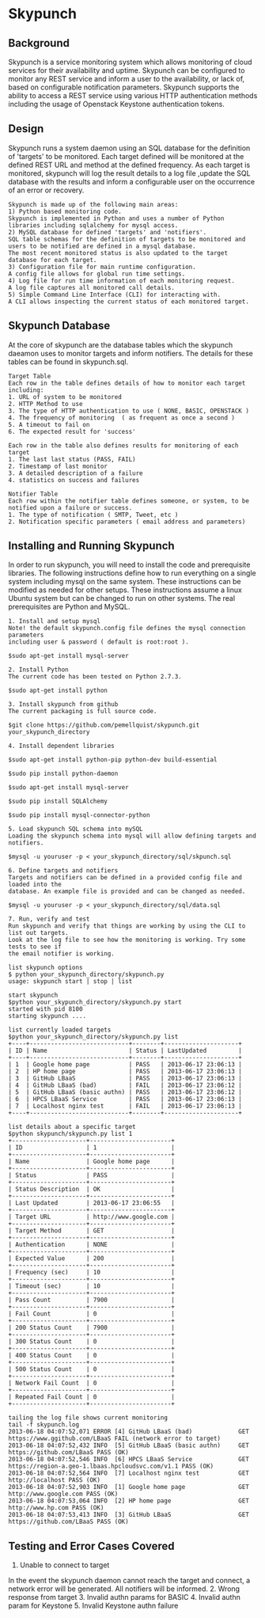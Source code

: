 Skypunch
========

Background
----------
Skypunch is a service monitoring system which allows monitoring of cloud services for their availability and uptime. Skypunch can be configured to monitor any REST service and inform a user to the availability, or lack of, based on configurable notification parameters.  Skypunch supports the ability to access a REST service using various HTTP authentication methods including the usage of Openstack Keystone authentication tokens.

Design
------
Skypunch runs a system daemon using an SQL database for the definition of 'targets' to be monitored. Each target defined will be monitored at the defined REST URL and method at the defined frequency. As each target is monitored, skypunch will log the result details to a log file ,update the SQL database with the results and inform a configurable user on the occurrence of an error or recovery.

    Skypunch is made up of the following main areas:
    1) Python based monitoring code.
    Skypunch is implemented in Python and uses a number of Python libraries including sqlalchemy for mysql access.
    2) MySQL database for defined 'targets' and 'notifiers'.
    SQL table schemas for the definition of targets to be monitored and users to be notified are defined in a mysql database. 
    The most recent monitored status is also updated to the target database for each target.
    3) Configuration file for main runtime configuration.
    A config file allows for global run time settings.
    4) Log file for run time information of each monitoring request.
    A log file captures all monitored call details.
    5) Simple Command Line Interface (CLI) for interacting with.
    A CLI allows inspecting the current status of each monitored target.

Skypunch Database
-----------------
At the core of skypunch are the database tables which the skypunch daeamon uses to monitor targets and inform notifiers. The details for these tables can be found in skypunch.sql.

    Target Table
    Each row in the table defines details of how to monitor each target including:
    1. URL of system to be monitored 
    2. HTTP Method to use
    3. The type of HTTP authentication to use ( NONE, BASIC, OPENSTACK )
    4. The frequency of monitoring  ( as frequent as once a second )
    5. A timeout to fail on 
    6. The expected result for 'success'
    
    Each row in the table also defines results for monitoring of each target
    1. The last last status (PASS, FAIL)
    2. Timestamp of last monitor
    3. A detailed description of a failure
    4. statistics on success and failures

    Notifier Table
    Each row within the notifier table defines someone, or system, to be notified upon a failure or success.
    1. The type of notification ( SMTP, Tweet, etc )
    2. Notification specific parameters ( email address and parameters) 


Installing and Running Skypunch
-------------------------------

In order to run skypunch, you will need to install the code and prerequisite libraries.
 The following instructions define how to run everything on a single system including mysql on the same system. These instructions can be modified as needed for other setups. These instructions assume a linux Ubuntu system but can be changed to run on other systems. The real prerequisites are Python and MySQL.

    1. Install and setup mysql
    Note! the default skypunch.config file defines the mysql connection parameters 
    including user & password ( default is root:root ).

    $sudo apt-get install mysql-server
    
    2. Install Python 
    The current code has been tested on Python 2.7.3.
    
    $sudo apt-get install python    

    3. Install skypunch from github
    The current packaging is full source code.
    
    $git clone https://github.com/pemellquist/skypunch.git your_skypunch_directory

    4. Install dependent libraries
    
    $sudo apt-get install python-pip python-dev build-essential
    
    $sudo pip install python-daemon
    
    $sudo apt-get install mysql-server
    
    $sudo pip install SQLAlchemy
    
    $sudo pip install mysql-connector-python

    5. Load skypunch SQL schema into mySQL
    Loading the skypunch schema into mysql will allow defining targets and notifiers.
    
    $mysql -u youruser -p < your_skypunch_directory/sql/skpunch.sql 

    6. Define targets and notifiers
    Targets and notifiers can be defined in a provided config file and loaded into the
    database. An example file is provided and can be changed as needed.
    
    $mysql -u youruser -p < your_skypunch_directory/sql/data.sql

    7. Run, verify and test
    Run skypunch and verify that things are working by using the CLI to list out targets.
    Look at the log file to see how the monitoring is working. Try some tests to see if
    the email notifier is working.

    list skypunch options
    $ python your_skypunch_directory/skypunch.py
    usage: skypunch start | stop | list

    start skypunch
    $python your_skypunch_directory/skypunch.py start
    started with pid 8100
    starting skypunch ....

    list currently loaded targets
    $python your_skypunch_directory/skypunch.py list 
    +----+----------------------------+--------+---------------------+
    | ID | Name                       | Status | LastUpdated         |
    +----+----------------------------+--------+---------------------+
    | 1  | Google home page           | PASS   | 2013-06-17 23:06:13 |
    | 2  | HP home page               | PASS   | 2013-06-17 23:06:13 |
    | 3  | GitHub LBaaS               | PASS   | 2013-06-17 23:06:13 |
    | 4  | GitHub LBaaS (bad)         | FAIL   | 2013-06-17 23:06:12 |
    | 5  | GitHub LBaaS (basic authn) | PASS   | 2013-06-17 23:06:12 |
    | 6  | HPCS LBaaS Service         | PASS   | 2013-06-17 23:06:13 |
    | 7  | Localhost nginx test       | FAIL   | 2013-06-17 23:06:13 |
    +----+----------------------------+--------+---------------------+

    list details about a specific target
    $python skypunch/skypunch.py list 1
    +---------------------+-----------------------+
    | ID                  | 1                     |
    +---------------------+-----------------------+
    | Name                | Google home page      |
    +---------------------+-----------------------+
    | Status              | PASS                  |
    +---------------------+-----------------------+
    | Status Description  | OK                    |
    +---------------------+-----------------------+
    | Last Updated        | 2013-06-17 23:06:55   |
    +---------------------+-----------------------+
    | Target URL          | http://www.google.com |
    +---------------------+-----------------------+
    | Target Method       | GET                   |
    +---------------------+-----------------------+
    | Authentication      | NONE                  |
    +---------------------+-----------------------+
    | Expected Value      | 200                   |
    +---------------------+-----------------------+
    | Frequency (sec)     | 10                    |
    +---------------------+-----------------------+
    | Timeout (sec)       | 10                    |
    +---------------------+-----------------------+
    | Pass Count          | 7900                  |
    +---------------------+-----------------------+
    | Fail Count          | 0                     |
    +---------------------+-----------------------+
    | 200 Status Count    | 7900                  |
    +---------------------+-----------------------+
    | 300 Status Count    | 0                     |
    +---------------------+-----------------------+
    | 400 Status Count    | 0                     |
    +---------------------+-----------------------+
    | 500 Status Count    | 0                     |
    +---------------------+-----------------------+
    | Network Fail Count  | 0                     |
    +---------------------+-----------------------+
    | Repeated Fail Count | 0                     |
    +---------------------+-----------------------+
 
    tailing the log file shows current monitoring
    tail -f skypunch.log
    2013-06-18 04:07:52,071 ERROR [4] GitHub LBaaS (bad)             GET https://www.ggithub.com/LBaaS FAIL (network error to target)
    2013-06-18 04:07:52,432 INFO  [5] GitHub LBaaS (basic authn)     GET https://github.com/LBaaS PASS (OK)
    2013-06-18 04:07:52,546 INFO  [6] HPCS LBaaS Service             GET https://region-a.geo-1.lbaas.hpcloudsvc.com/v1.1 PASS (OK)
    2013-06-18 04:07:52,564 INFO  [7] Localhost nginx test           GET http://localhost PASS (OK)
    2013-06-18 04:07:52,903 INFO  [1] Google home page               GET http://www.google.com PASS (OK)
    2013-06-18 04:07:53,064 INFO  [2] HP home page                   GET http://www.hp.com PASS (OK)
    2013-06-18 04:07:53,413 INFO  [3] GitHub LBaaS                   GET https://github.com/LBaaS PASS (OK)


Testing and Error Cases Covered
--------------------------------
1. Unable to connect to target
<p>In the event the skypunch daemon cannot reach the target and connect, a network error will be generated. All notifiers will be informed.
2. Wrong response from target
3. Invalid authn params for BASIC
4. Invalid authn param for Keystone
5. Invalid Keystone authn failure

